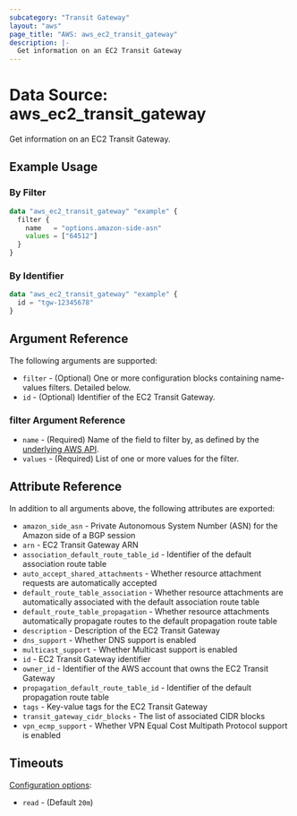 ```yaml
---
subcategory: "Transit Gateway"
layout: "aws"
page_title: "AWS: aws_ec2_transit_gateway"
description: |-
  Get information on an EC2 Transit Gateway
---
```


# Data Source: aws_ec2_transit_gateway

Get information on an EC2 Transit Gateway.

## Example Usage

### By Filter

```terraform
data "aws_ec2_transit_gateway" "example" {
  filter {
    name   = "options.amazon-side-asn"
    values = ["64512"]
  }
}
```

### By Identifier

```terraform
data "aws_ec2_transit_gateway" "example" {
  id = "tgw-12345678"
}
```

## Argument Reference

The following arguments are supported:

* `filter` - (Optional) One or more configuration blocks containing name-values filters. Detailed below.
* `id` - (Optional) Identifier of the EC2 Transit Gateway.

### filter Argument Reference

* `name` - (Required) Name of the field to filter by, as defined by the [underlying AWS API](https://docs.aws.amazon.com/AWSEC2/latest/APIReference/API_DescribeTransitGateways.html).
* `values` - (Required) List of one or more values for the filter.

## Attribute Reference

In addition to all arguments above, the following attributes are exported:

* `amazon_side_asn` - Private Autonomous System Number (ASN) for the Amazon side of a BGP session
* `arn` - EC2 Transit Gateway ARN
* `association_default_route_table_id` - Identifier of the default association route table
* `auto_accept_shared_attachments` - Whether resource attachment requests are automatically accepted
* `default_route_table_association` - Whether resource attachments are automatically associated with the default association route table
* `default_route_table_propagation` - Whether resource attachments automatically propagate routes to the default propagation route table
* `description` - Description of the EC2 Transit Gateway
* `dns_support` - Whether DNS support is enabled
* `multicast_support` - Whether Multicast support is enabled
* `id` - EC2 Transit Gateway identifier
* `owner_id` - Identifier of the AWS account that owns the EC2 Transit Gateway
* `propagation_default_route_table_id` - Identifier of the default propagation route table
* `tags` - Key-value tags for the EC2 Transit Gateway
* `transit_gateway_cidr_blocks` - The list of associated CIDR blocks
* `vpn_ecmp_support` - Whether VPN Equal Cost Multipath Protocol support is enabled

## Timeouts

[Configuration options](https://developer.hashicorp.com/terraform/language/resources/syntax#operation-timeouts):

- `read` - (Default `20m`)
